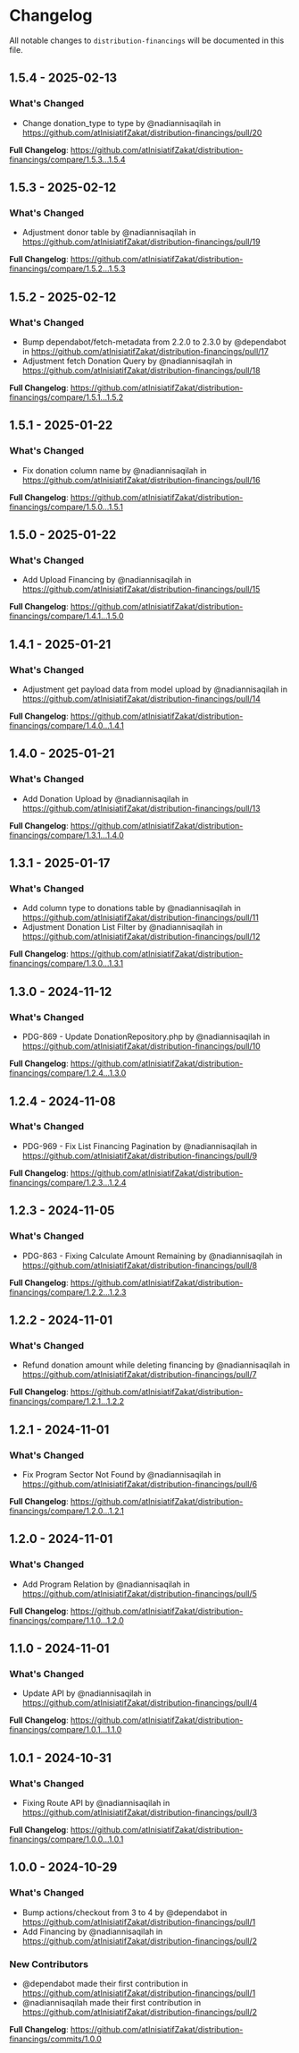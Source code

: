 # Changelog

All notable changes to `distribution-financings` will be documented in this file.

## 1.5.4 - 2025-02-13

### What's Changed

* Change donation_type to type by @nadiannisaqilah in https://github.com/atInisiatifZakat/distribution-financings/pull/20

**Full Changelog**: https://github.com/atInisiatifZakat/distribution-financings/compare/1.5.3...1.5.4

## 1.5.3 - 2025-02-12

### What's Changed

* Adjustment donor table by @nadiannisaqilah in https://github.com/atInisiatifZakat/distribution-financings/pull/19

**Full Changelog**: https://github.com/atInisiatifZakat/distribution-financings/compare/1.5.2...1.5.3

## 1.5.2 - 2025-02-12

### What's Changed

* Bump dependabot/fetch-metadata from 2.2.0 to 2.3.0 by @dependabot in https://github.com/atInisiatifZakat/distribution-financings/pull/17
* Adjustment fetch Donation Query by @nadiannisaqilah in https://github.com/atInisiatifZakat/distribution-financings/pull/18

**Full Changelog**: https://github.com/atInisiatifZakat/distribution-financings/compare/1.5.1...1.5.2

## 1.5.1 - 2025-01-22

### What's Changed

* Fix donation column name by @nadiannisaqilah in https://github.com/atInisiatifZakat/distribution-financings/pull/16

**Full Changelog**: https://github.com/atInisiatifZakat/distribution-financings/compare/1.5.0...1.5.1

## 1.5.0 - 2025-01-22

### What's Changed

* Add Upload Financing by @nadiannisaqilah in https://github.com/atInisiatifZakat/distribution-financings/pull/15

**Full Changelog**: https://github.com/atInisiatifZakat/distribution-financings/compare/1.4.1...1.5.0

## 1.4.1 - 2025-01-21

### What's Changed

* Adjustment get payload data from model upload by @nadiannisaqilah in https://github.com/atInisiatifZakat/distribution-financings/pull/14

**Full Changelog**: https://github.com/atInisiatifZakat/distribution-financings/compare/1.4.0...1.4.1

## 1.4.0 - 2025-01-21

### What's Changed

* Add Donation Upload by @nadiannisaqilah in https://github.com/atInisiatifZakat/distribution-financings/pull/13

**Full Changelog**: https://github.com/atInisiatifZakat/distribution-financings/compare/1.3.1...1.4.0

## 1.3.1 - 2025-01-17

### What's Changed

* Add column type to donations table by @nadiannisaqilah in https://github.com/atInisiatifZakat/distribution-financings/pull/11
* Adjustment Donation List Filter by @nadiannisaqilah in https://github.com/atInisiatifZakat/distribution-financings/pull/12

**Full Changelog**: https://github.com/atInisiatifZakat/distribution-financings/compare/1.3.0...1.3.1

## 1.3.0 - 2024-11-12

### What's Changed

* PDG-869 - Update DonationRepository.php by @nadiannisaqilah in https://github.com/atInisiatifZakat/distribution-financings/pull/10

**Full Changelog**: https://github.com/atInisiatifZakat/distribution-financings/compare/1.2.4...1.3.0

## 1.2.4 - 2024-11-08

### What's Changed

* PDG-969 - Fix List Financing Pagination by @nadiannisaqilah in https://github.com/atInisiatifZakat/distribution-financings/pull/9

**Full Changelog**: https://github.com/atInisiatifZakat/distribution-financings/compare/1.2.3...1.2.4

## 1.2.3 - 2024-11-05

### What's Changed

* PDG-863 - Fixing Calculate Amount Remaining by @nadiannisaqilah in https://github.com/atInisiatifZakat/distribution-financings/pull/8

**Full Changelog**: https://github.com/atInisiatifZakat/distribution-financings/compare/1.2.2...1.2.3

## 1.2.2 - 2024-11-01

### What's Changed

* Refund donation amount while deleting financing by @nadiannisaqilah in https://github.com/atInisiatifZakat/distribution-financings/pull/7

**Full Changelog**: https://github.com/atInisiatifZakat/distribution-financings/compare/1.2.1...1.2.2

## 1.2.1 - 2024-11-01

### What's Changed

* Fix Program Sector Not Found by @nadiannisaqilah in https://github.com/atInisiatifZakat/distribution-financings/pull/6

**Full Changelog**: https://github.com/atInisiatifZakat/distribution-financings/compare/1.2.0...1.2.1

## 1.2.0 - 2024-11-01

### What's Changed

* Add Program Relation by @nadiannisaqilah in https://github.com/atInisiatifZakat/distribution-financings/pull/5

**Full Changelog**: https://github.com/atInisiatifZakat/distribution-financings/compare/1.1.0...1.2.0

## 1.1.0 - 2024-11-01

### What's Changed

* Update API by @nadiannisaqilah in https://github.com/atInisiatifZakat/distribution-financings/pull/4

**Full Changelog**: https://github.com/atInisiatifZakat/distribution-financings/compare/1.0.1...1.1.0

## 1.0.1 - 2024-10-31

### What's Changed

* Fixing Route API by @nadiannisaqilah in https://github.com/atInisiatifZakat/distribution-financings/pull/3

**Full Changelog**: https://github.com/atInisiatifZakat/distribution-financings/compare/1.0.0...1.0.1

## 1.0.0 - 2024-10-29

### What's Changed

* Bump actions/checkout from 3 to 4 by @dependabot in https://github.com/atInisiatifZakat/distribution-financings/pull/1
* Add Financing by @nadiannisaqilah in https://github.com/atInisiatifZakat/distribution-financings/pull/2

### New Contributors

* @dependabot made their first contribution in https://github.com/atInisiatifZakat/distribution-financings/pull/1
* @nadiannisaqilah made their first contribution in https://github.com/atInisiatifZakat/distribution-financings/pull/2

**Full Changelog**: https://github.com/atInisiatifZakat/distribution-financings/commits/1.0.0
